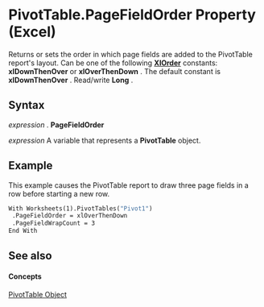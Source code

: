
# PivotTable.PageFieldOrder Property (Excel)

Returns or sets the order in which page fields are added to the PivotTable report's layout. Can be one of the following  **[XlOrder](b3421048-5fcc-7673-9dc7-c67d1f35585e.md)** constants: **xlDownThenOver** or **xlOverThenDown** . The default constant is **xlDownThenOver** . Read/write **Long** .


## Syntax

 _expression_ . **PageFieldOrder**

 _expression_ A variable that represents a **PivotTable** object.


## Example

This example causes the PivotTable report to draw three page fields in a row before starting a new row.


```vb
With Worksheets(1).PivotTables("Pivot1") 
 .PageFieldOrder = xlOverThenDown 
 .PageFieldWrapCount = 3 
End With
```


## See also


#### Concepts


[PivotTable Object](a9c1d4a0-78a9-f9a6-6daf-91cb63e45842.md)
